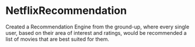 # NetflixRecommendation
Created a Recommendation Engine from the ground-up, where every single user, based on their area of interest and ratings, would be recommended a list of movies that are best suited for them.
